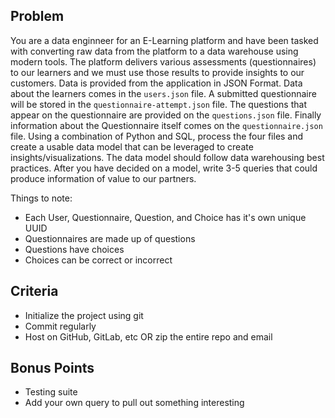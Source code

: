 ## Problem

You are a data enginneer for an E-Learning platform and have been tasked with converting raw data from the platform to a data warehouse using modern tools.
The platform delivers various assessments (questionnaires) to our learners and we must use those results to provide insights to our customers.
Data is provided from the application in JSON Format. Data about the learners comes in the `users.json` file.  A submitted questionnaire will be stored in the `questionnaire-attempt.json` file. The questions that appear on the questionnaire
are provided on the `questions.json` file. Finally information about the Questionnaire itself comes on the `questionnaire.json` file. 
Using a combination of Python and SQL, process the four files and create a usable data model that can be leveraged to create insights/visualizations.  The data model should follow data warehousing best practices.
After you have decided on a model, write 3-5 queries that could produce information of value to our partners.

Things to note:
- Each User, Questionnaire, Question, and Choice has it's own unique UUID
- Questionnaires are made up of questions
- Questions have choices
- Choices can be correct or incorrect

## Criteria
- Initialize the project using git
- Commit regularly
- Host on GitHub, GitLab, etc OR zip the entire repo and email

## Bonus Points
- Testing suite
- Add your own query to pull out something interesting